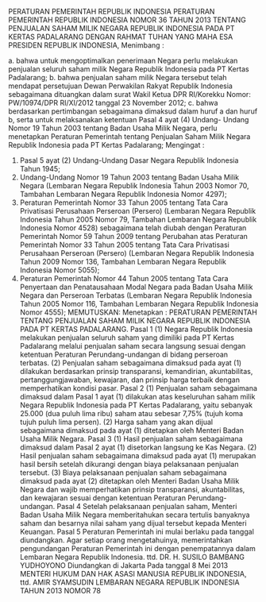  PERATURAN PEMERINTAH REPUBLIK INDONESIA PERATURAN PEMERINTAH REPUBLIK INDONESIA NOMOR 36 TAHUN 2013 TENTANG PENJUALAN SAHAM MILIK NEGARA REPUBLIK INDONESIA PADA PT KERTAS PADALARANG
DENGAN RAHMAT TUHAN YANG MAHA ESA PRESIDEN REPUBLIK INDONESIA,
Menimbang :

a. bahwa untuk mengoptimalkan penerimaan Negara perlu melakukan penjualan seluruh saham milik Negara Republik Indonesia pada PT Kertas Padalarang;
b. bahwa penjualan saham milik Negara tersebut telah mendapat persetujuan Dewan Perwakilan Rakyat Republik Indonesia sebagaimana dituangkan dalam surat Wakil Ketua DPR RI/Korekku Nomor: PW/10974/DPR RI/XI/2012 tanggal 23 November 2012;
c. bahwa berdasarkan pertimbangan sebagaimana dimaksud dalam huruf a dan huruf b, serta untuk melaksanakan ketentuan Pasal 4 ayat (4) Undang- Undang Nomor 19 Tahun 2003 tentang Badan Usaha Milik Negara, perlu menetapkan Peraturan Pemerintah tentang Penjualan Saham Milik Negara Republik Indonesia pada PT Kertas Padalarang;
Mengingat :

1. Pasal 5 ayat (2) Undang-Undang Dasar Negara Republik Indonesia Tahun 1945;
2. Undang-Undang Nomor 19 Tahun 2003 tentang Badan Usaha Milik Negara (Lembaran Negara Republik Indonesia Tahun 2003 Nomor 70, Tambahan Lembaran Negara Republik Indonesia Nomor 4297);
3. Peraturan Pemerintah Nomor 33 Tahun 2005 tentang Tata Cara Privatisasi Perusahaan Perseroan (Persero) (Lembaran Negara Republik Indonesia Tahun 2005 Nomor 79, Tambahan Lembaran Negara Republik Indonesia Nomor 4528) sebagaimana telah diubah dengan Peraturan Pemerintah Nomor 59 Tahun 2009 tentang Perubahan atas Peraturan Pemerintah Nomor 33 Tahun 2005 tentang Tata Cara Privatisasi Perusahaan Perseroan (Persero) (Lembaran Negara Republik Indonesia Tahun 2009 Nomor 136, Tambahan Lembaran Negara Republik Indonesia Nomor 5055);
4. Peraturan Pemerintah Nomor 44 Tahun 2005 tentang Tata Cara Penyertaan dan Penatausahaan Modal Negara pada Badan Usaha Milik Negara dan Perseroan Terbatas (Lembaran Negara Republik Indonesia Tahun 2005 Nomor 116, Tambahan Lembaran Negara Republik Indonesia Nomor 4555);
MEMUTUSKAN:
 Menetapkan : PERATURAN PEMERINTAH TENTANG PENJUALAN SAHAM MILIK NEGARA REPUBLIK INDONESIA PADA PT KERTAS PADALARANG.
Pasal 1
(1) Negara Republik Indonesia melakukan penjualan seluruh saham yang dimiliki pada PT Kertas Padalarang melalui penjualan saham secara langsung sesuai dengan ketentuan Peraturan Perundang-undangan di bidang perseroan terbatas.
(2) Penjualan saham sebagaimana dimaksud pada ayat (1) dilakukan berdasarkan prinsip transparansi, kemandirian, akuntabilitas, pertanggungjawaban, kewajaran, dan prinsip harga terbaik dengan memperhatikan kondisi pasar.
Pasal 2
(1) Penjualan saham sebagaimana dimaksud dalam Pasal 1 ayat (1) dilakukan atas keseluruhan saham milik Negara Republik Indonesia pada PT Kertas Padalarang, yaitu sebanyak 25.000 (dua puluh lima ribu) saham atau sebesar 7,75% (tujuh koma tujuh puluh lima persen).
(2) Harga saham yang akan dijual sebagaimana dimaksud pada ayat (1) ditetapkan oleh Menteri Badan Usaha Milik Negara.
Pasal 3
(1) Hasil penjualan saham sebagaimana dimaksud dalam Pasal 2 ayat (1) disetorkan langsung ke Kas Negara.
(2) Hasil penjualan saham sebagaimana dimaksud pada ayat (1) merupakan hasil bersih setelah dikurangi dengan biaya pelaksanaan penjualan tersebut.
(3) Biaya pelaksanaan penjualan saham sebagaimana dimaksud pada ayat (2) ditetapkan oleh Menteri Badan Usaha Milik Negara dan wajib memperhatikan prinsip transparansi, akuntabilitas, dan kewajaran sesuai dengan ketentuan Peraturan Perundang-undangan.
Pasal 4
Setelah pelaksanaan penjualan saham, Menteri Badan Usaha Milik Negara memberitahukan secara tertulis banyaknya saham dan besarnya nilai saham yang dijual tersebut kepada Menteri Keuangan.
Pasal 5
Peraturan Pemerintah ini mulai berlaku pada tanggal diundangkan.
Agar setiap orang mengetahuinya, memerintahkan pengundangan Peraturan Pemerintah ini dengan penempatannya dalam Lembaran Negara Republik Indonesia. ttd. DR. H. SUSILO BAMBANG YUDHOYONO Diundangkan di Jakarta Pada tanggal 8 Mei 2013 MENTERI HUKUM DAN HAK ASASI MANUSIA REPUBLIK INDONESIA, ttd. AMIR SYAMSUDIN LEMBARAN NEGARA REPUBLIK INDONESIA TAHUN 2013 NOMOR 78